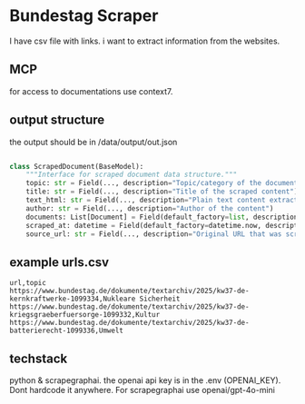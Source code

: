 # Bundestag Scraper
I have csv file with links.
i want to extract information from the websites. 

## MCP
for access to documentations use context7.

## output structure
the output should be in /data/output/out.json

```python

class ScrapedDocument(BaseModel):
    """Interface for scraped document data structure."""
    topic: str = Field(..., description="Topic/category of the document")
    title: str = Field(..., description="Title of the scraped content")
    text_html: str = Field(..., description="Plain text content extracted from the scraped HTML")
    author: str = Field(..., description="Author of the content")
    documents: List[Document] = Field(default_factory=list, description="List of download links found on the page")
    scraped_at: datetime = Field(default_factory=datetime.now, description="Timestamp when the document was scraped")
    source_url: str = Field(..., description="Original URL that was scraped")

```

## example urls.csv
```
url,topic
https://www.bundestag.de/dokumente/textarchiv/2025/kw37-de-kernkraftwerke-1099334,Nukleare Sicherheit
https://www.bundestag.de/dokumente/textarchiv/2025/kw37-de-kriegsgraeberfuersorge-1099332,Kultur
https://www.bundestag.de/dokumente/textarchiv/2025/kw37-de-batterierecht-1099336,Umwelt
```

## techstack
python & scrapegraphai. the openai api key is in the .env (OPENAI_KEY). Dont hardcode it anywhere.
For scrapegraphai use openai/gpt-4o-mini
